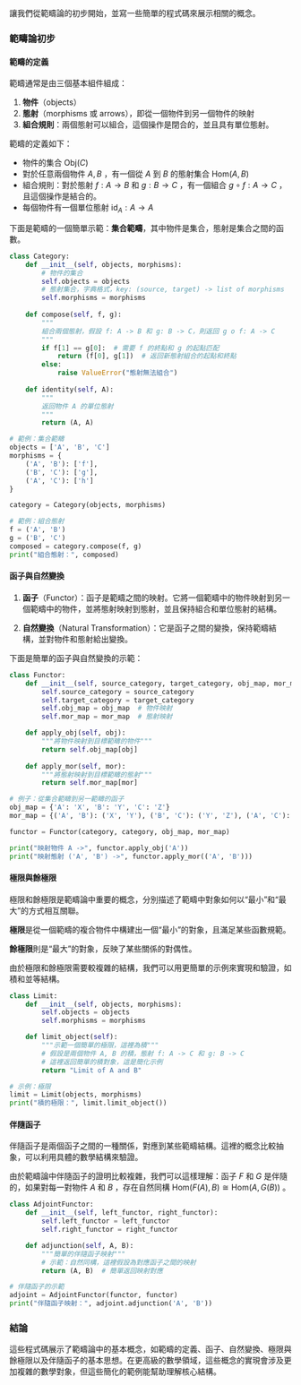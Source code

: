 讓我們從範疇論的初步開始，並寫一些簡單的程式碼來展示相關的概念。

### 範疇論初步

#### 範疇的定義

範疇通常是由三個基本組件組成：

1. **物件**（objects）
2. **態射**（morphisms 或 arrows），即從一個物件到另一個物件的映射
3. **組合規則**：兩個態射可以組合，這個操作是閉合的，並且具有單位態射。

範疇的定義如下：
- 物件的集合  $`\text{Obj}(C)`$ 
- 對於任意兩個物件  $`A, B`$ ，有一個從  $`A`$  到  $`B`$  的態射集合  $`\text{Hom}(A, B)`$ 
- 組合規則：對於態射  $`f: A \to B`$  和  $`g: B \to C`$ ，有一個組合  $`g \circ f: A \to C`$ ，且這個操作是結合的。
- 每個物件有一個單位態射  $`\text{id}_A: A \to A`$ 

下面是範疇的一個簡單示範：**集合範疇**，其中物件是集合，態射是集合之間的函數。

```python
class Category:
    def __init__(self, objects, morphisms):
        # 物件的集合
        self.objects = objects
        # 態射集合，字典格式，key: (source, target) -> list of morphisms
        self.morphisms = morphisms
    
    def compose(self, f, g):
        """
        組合兩個態射，假設 f: A -> B 和 g: B -> C，則返回 g o f: A -> C
        """
        if f[1] == g[0]:  # 需要 f 的終點和 g 的起點匹配
            return (f[0], g[1])  # 返回新態射組合的起點和終點
        else:
            raise ValueError("態射無法組合")
    
    def identity(self, A):
        """
        返回物件 A 的單位態射
        """
        return (A, A)

# 範例：集合範疇
objects = ['A', 'B', 'C']
morphisms = {
    ('A', 'B'): ['f'],
    ('B', 'C'): ['g'],
    ('A', 'C'): ['h']
}

category = Category(objects, morphisms)

# 範例：組合態射
f = ('A', 'B')
g = ('B', 'C')
composed = category.compose(f, g)
print("組合態射：", composed)
```

#### 函子與自然變換

1. **函子**（Functor）：函子是範疇之間的映射。它將一個範疇中的物件映射到另一個範疇中的物件，並將態射映射到態射，並且保持組合和單位態射的結構。

2. **自然變換**（Natural Transformation）：它是函子之間的變換，保持範疇結構，並對物件和態射給出變換。

下面是簡單的函子與自然變換的示範：

```python
class Functor:
    def __init__(self, source_category, target_category, obj_map, mor_map):
        self.source_category = source_category
        self.target_category = target_category
        self.obj_map = obj_map  # 物件映射
        self.mor_map = mor_map  # 態射映射

    def apply_obj(self, obj):
        """將物件映射到目標範疇的物件"""
        return self.obj_map[obj]
    
    def apply_mor(self, mor):
        """將態射映射到目標範疇的態射"""
        return self.mor_map[mor]

# 例子：從集合範疇到另一範疇的函子
obj_map = {'A': 'X', 'B': 'Y', 'C': 'Z'}
mor_map = {('A', 'B'): ('X', 'Y'), ('B', 'C'): ('Y', 'Z'), ('A', 'C'): ('X', 'Z')}

functor = Functor(category, category, obj_map, mor_map)

print("映射物件 A ->", functor.apply_obj('A'))
print("映射態射 ('A', 'B') ->", functor.apply_mor(('A', 'B')))
```

#### 極限與餘極限

極限和餘極限是範疇論中重要的概念，分別描述了範疇中對象如何以“最小”和“最大”的方式相互關聯。

**極限**是從一個範疇的複合物件中構建出一個“最小”的對象，且滿足某些函數規範。

**餘極限**則是“最大”的對象，反映了某些關係的對偶性。

由於極限和餘極限需要較複雜的結構，我們可以用更簡單的示例來實現和驗證，如積和並等結構。

```python
class Limit:
    def __init__(self, objects, morphisms):
        self.objects = objects
        self.morphisms = morphisms

    def limit_object(self):
        """示範一個簡單的極限，這裡為積"""
        # 假設是兩個物件 A, B 的積，態射 f: A -> C 和 g: B -> C
        # 這裡返回簡單的積對象，這是簡化示例
        return "Limit of A and B"

# 示例：極限
limit = Limit(objects, morphisms)
print("積的極限：", limit.limit_object())
```

#### 伴隨函子

伴隨函子是兩個函子之間的一種關係，對應到某些範疇結構。這裡的概念比較抽象，可以利用具體的數學結構來驗證。

由於範疇論中伴隨函子的證明比較複雜，我們可以這樣理解：函子  $`F`$  和  $`G`$  是伴隨的，如果對每一對物件  $`A`$  和  $`B`$ ，存在自然同構  $`\text{Hom}(F(A), B) \cong \text{Hom}(A, G(B))`$ 。

```python
class AdjointFunctor:
    def __init__(self, left_functor, right_functor):
        self.left_functor = left_functor
        self.right_functor = right_functor

    def adjunction(self, A, B):
        """簡單的伴隨函子映射"""
        # 示範：自然同構，這裡假設為對應函子之間的映射
        return (A, B)  # 簡單返回映射對應

# 伴隨函子的示範
adjoint = AdjointFunctor(functor, functor)
print("伴隨函子映射：", adjoint.adjunction('A', 'B'))
```

### 結論

這些程式碼展示了範疇論中的基本概念，如範疇的定義、函子、自然變換、極限與餘極限以及伴隨函子的基本思想。在更高級的數學領域，這些概念的實現會涉及更加複雜的數學對象，但這些簡化的範例能幫助理解核心結構。